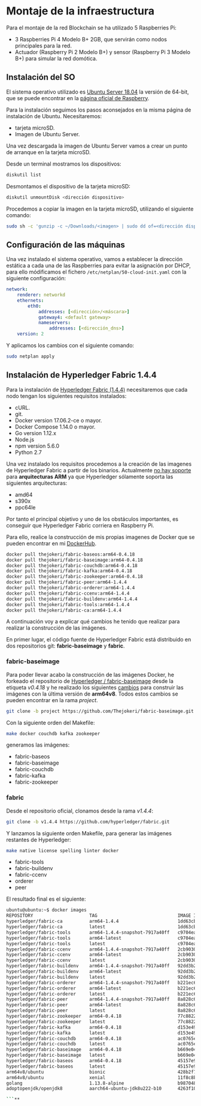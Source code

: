 # Montaje de la infraestructura

Para el montaje de la red Blockchain se ha utilizado 5 Raspberries Pi:

- 3 Raspberries Pi 4 Modelo B+ 2GB, que servirán como nodos principales para la red.
- Actuador (Raspberry Pi 2 Modelo B+) y sensor (Raspberry Pi 3 Modelo B+) para simular la red domótica.


## Instalación del SO

El sistema operativo utilizado es [Ubuntu Server 18.04](https://ubuntu.com/download/raspberry-pi/thank-you?version=18.04.4&architecture=arm64+raspi3) la versión de 64-bit, que se puede encontrar en la [página oficial de Raspberry](https://www.raspberrypi.org/downloads/).

Para la instalación seguimos los pasos aconsejados en la misma página de instalación de Ubuntu. Necesitaremos: 

- tarjeta microSD.
- Imagen de Ubuntu Server.

Una vez descargada la imagen de Ubuntu Server vamos a crear un punto de arranque en la tarjeta microSD.

Desde un terminal mostramos los dispositivos:

```bash
diskutil list
```

Desmontamos el dispositivo de la tarjeta microSD:

```bash
diskutil unmountDisk <dirección dispositivo>
```

Procedemos a copiar la imagen en la tarjeta microSD, utilizando el siguiente comando:

```bash
sudo sh -c 'gunzip -c ~/Downloads/<imagen> | sudo dd of=<dirección dispositivo> bs=32m'
```

## Configuración de las máquinas

Una vez instalado el sistema operativo, vamos a establecer la dirección estática a cada una de las Raspberries para evitar la asignación por DHCP, para ello módificamos el fichero `/etc/netplan/50-cloud-init.yaml` con la siguiente configuración:

```yaml
network:
    renderer: networkd
    ethernets:
        eth0:
            addresses: [<dirección>/<máscara>]
            gateway4: <default gateway>
            nameservers:
                addresses: [<dirección_dns>]
    version: 2
```

Y aplicamos los cambios con el siguiente comando:

```bash
sudo netplan apply
```

## Instalación de Hyperledger Fabric 1.4.4

Para la instalación de [Hyperledger Fabric (1.4.4)](https://hyperledger-fabric.readthedocs.io/en/release-1.4/) necesitaremos que cada nodo tengan los siguientes requisitos instalados:

- cURL.
- git.
- Docker version 17.06.2-ce o mayor.
- Docker Compose 1.14.0 o mayor.
- Go version 1.12.x
- Node.js
- npm version 5.6.0
- Python 2.7

Una vez instalado los requisitos procedemos a la creación de las imagenes de Hyperledger Fabric a partir de los binarios. Actualmente [no hay soporte](https://jira.hyperledger.org/browse/FAB-11117?jql=text%20~%20%22aarch64%22) para **arquitecturas ARM** ya que Hyperledger sólamente soporta las siguientes arquitecturas:

- amd64
- s390x
- ppc64le

Por tanto el principal objetivo y uno de los obstáculos importantes, es conseguir que Hyperledger Fabric corriera en Raspberry Pi.

Para ello, realice la construcción de mis propias imagenes de Docker que se pueden encontrar en mi [DockerHub](https://hub.docker.com/search?q=thejokeri&type=image&architecture=arm64). 

```bash
docker pull thejokeri/fabric-baseos:arm64-0.4.18
docker pull thejokeri/fabric-baseimage:arm64-0.4.18
docker pull thejokeri/fabric-couchdb:arm64-0.4.18
docker pull thejokeri/fabric-kafka:arm64-0.4.18
docker pull thejokeri/fabric-zookeeper:arm64-0.4.18
docker pull thejokeri/fabric-peer:arm64-1.4.4
docker pull thejokeri/fabric-orderer:arm64-1.4.4
docker pull thejokeri/fabric-ccenv:arm64-1.4.4
docker pull thejokeri/fabric-buildenv:arm64-1.4.4
docker pull thejokeri/fabric-tools:arm64-1.4.4
docker pull thejokeri/fabric-ca:arm64-1.4.4
```


A continuación voy a explicar qué cambios he tenido que realizar para realizar la construcción de las imágenes.


En primer lugar, el código fuente de Hyperledger Fabric está distribuido en dos repositorios git: **fabric-baseimage** y **fabric**.

### fabric-baseimage

Para poder llevar acabo la construcción de las imágenes Docker, he forkeado el repositorio de [Hyperledger / fabric-baseimage](https://github.com/hyperledger/fabric-baseimage) desde la etiqueta *v0.4.18* y he realizado los siguientes [cambios](https://github.com/Thejokeri/fabric-baseimage/commit/f3dfc7bcbdbd62c0c391aa3ce7eeb594ed6a3309) para construir las imágenes con la última versión de **arm64v8**. Todos estos cambios se pueden encontrar en la rama *project*.

```bash
git clone -b project https://github.com/Thejokeri/fabric-baseimage.git
```

Con la siguiente orden del Makefile:

```bash
make docker couchdb kafka zookeeper
```

generamos las imágenes:

- fabric-baseos
- fabric-baseimage
- fabric-couchdb
- fabric-kafka
- fabric-zookeeper

### fabric

Desde el repositorio oficial, clonamos desde la rama *v1.4.4*:

```bash
git clone -b v1.4.4 https://github.com/hyperledger/fabric.git
```

Y lanzamos la siguiente orden Makefile, para generar las imágenes restantes de Hyperledger:

```bash
make native license spelling linter docker
```

- fabric-tools
- fabric-buildenv
- fabric-ccenv
- orderer
- peer

El resultado final es el siguiente:

```bash
ubuntu@ubuntu:~$ docker images
REPOSITORY                     TAG                              IMAGE ID            CREATED             SIZE
hyperledger/fabric-ca          arm64-1.4.4                      1dd63cb244fe        3 days ago          203MB
hyperledger/fabric-ca          latest                           1dd63cb244fe        3 days ago          203MB
hyperledger/fabric-tools       arm64-1.4.4-snapshot-7917a40ff   c9704ea000a9        5 days ago          1.65GB
hyperledger/fabric-tools       arm64-latest                     c9704ea000a9        5 days ago          1.65GB
hyperledger/fabric-tools       latest                           c9704ea000a9        5 days ago          1.65GB
hyperledger/fabric-ccenv       arm64-1.4.4-snapshot-7917a40ff   2cb90301ea98        5 days ago          1.51GB
hyperledger/fabric-ccenv       arm64-latest                     2cb90301ea98        5 days ago          1.51GB
hyperledger/fabric-ccenv       latest                           2cb90301ea98        5 days ago          1.51GB
hyperledger/fabric-buildenv    arm64-1.4.4-snapshot-7917a40ff   92dd3b26051b        5 days ago          1.56GB
hyperledger/fabric-buildenv    arm64-latest                     92dd3b26051b        5 days ago          1.56GB
hyperledger/fabric-buildenv    latest                           92dd3b26051b        5 days ago          1.56GB
hyperledger/fabric-orderer     arm64-1.4.4-snapshot-7917a40ff   b221ec6cab07        5 days ago          114MB
hyperledger/fabric-orderer     arm64-latest                     b221ec6cab07        5 days ago          114MB
hyperledger/fabric-orderer     latest                           b221ec6cab07        5 days ago          114MB
hyperledger/fabric-peer        arm64-1.4.4-snapshot-7917a40ff   8a828c6b69c7        5 days ago          121MB
hyperledger/fabric-peer        arm64-latest                     8a828c6b69c7        5 days ago          121MB
hyperledger/fabric-peer        latest                           8a828c6b69c7        5 days ago          121MB
hyperledger/fabric-zookeeper   arm64-0.4.18                     77c8822313d8        5 days ago          362MB
hyperledger/fabric-zookeeper   latest                           77c8822313d8        5 days ago          362MB
hyperledger/fabric-kafka       arm64-0.4.18                     d153e494662e        5 days ago          355MB
hyperledger/fabric-kafka       latest                           d153e494662e        5 days ago          355MB
hyperledger/fabric-couchdb     arm64-0.4.18                     ac0765e291e2        5 days ago          357MB
hyperledger/fabric-couchdb     latest                           ac0765e291e2        5 days ago          357MB
hyperledger/fabric-baseimage   arm64-0.4.18                     b669e04bdf51        5 days ago          1.46GB
hyperledger/fabric-baseimage   latest                           b669e04bdf51        5 days ago          1.46GB
hyperledger/fabric-baseos      arm64-0.4.18                     45157e979a2f        5 days ago          73.4MB
hyperledger/fabric-baseos      latest                           45157e979a2f        5 days ago          73.4MB
arm64v8/ubuntu                 bionic                           428b2f74b0fb        3 weeks ago         57.7MB
arm64v8/ubuntu                 xenial                           11f8c8b83194        7 weeks ago         112MB
golang                         1.13.8-alpine                    b98704846f0c        8 weeks ago         353MB
adoptopenjdk/openjdk8          aarch64-ubuntu-jdk8u222-b10      4263f1002511        6 months ago        301MB

```**